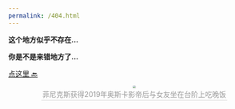 ```yaml
---
permalink: /404.html
---
```


<head><style type="text/css">h1:first-child {display:none;}</style></head>

**这个地方似乎不存在...**

**你是不是来错地方了...**

[点这里 🔙](/)

<center>
    <img style="border-radius: 0.3125em;
    box-shadow: 0 2px 4px 0 rgba(34,36,38,.12),0 2px 10px 0 rgba(34,36,38,.08);zoom: 35%;" 
    src="https://gcore.jsdelivr.net/gh/lblbk/picgo/img/default1.jpg">
    <br>
    <div style="color:orange; border-bottom: 1px solid #d9d9d9;
    display: inline-block;
    color: #999;
    padding: 2px;">菲尼克斯获得2019年奥斯卡影帝后与女友坐在台阶上吃晚饭</div>
</center>